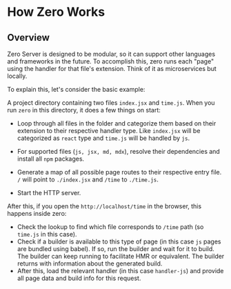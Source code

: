 # How Zero Works

## Overview

Zero Server is designed to be modular, so it can support other languages and frameworks in the future. To accomplish this, zero runs each "page" using the handler for that file's extension. Think of it as microservices but locally.

To explain this, let's consider the basic example:

A project directory containing two files `index.jsx` and `time.js`. When you run `zero` in this directory, it does a few things on start:

- Loop through all files in the folder and categorize them based on their extension to their respective handler type. Like `index.jsx` will be categorized as `react` type and `time.js` will be handled by `js`.

- For supported files (`js, jsx, md, mdx`), resolve their dependencies and install all `npm` packages.

- Generate a map of all possible page routes to their respective entry file. `/` will point to `./index.jsx` and `/time` to `./time.js`.
- Start the HTTP server.

After this, if you open the `http://localhost/time` in the browser, this happens inside zero:

- Check the lookup to find which file corresponds to `/time` path (so `time.js` in this case).
- Check if a builder is available to this type of page (in this case `js` pages are bundled using babel). If so, run the builder and wait for it to build. The builder can keep running to facilitate HMR or equivalent. The builder returns with information about the generated build.
- After this, load the relevant handler (in this case `handler-js`) and provide all page data and build info for this request.
